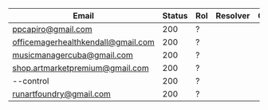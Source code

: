 | Email | Status | Rol | Resolver | Canary |
| --- | --- | --- | --- | --- |
| ppcapiro@gmail.com | 200 | ? |  |  |
| officemagerhealthkendall@gmail.com | 200 | ? |  |  |
| musicmanagercuba@gmail.com | 200 | ? |  |  |
| shop.artmarketpremium@gmail.com | 200 | ? |  |  |
| --control | 200 | ? |  |  |
| runartfoundry@gmail.com | 200 | ? |  |  |
